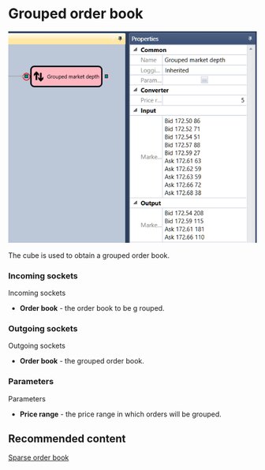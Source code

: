 # Grouped order book

![Designer Grouped glass 00](../images/Designer_Grouped_glass_00.png)

The cube is used to obtain a grouped order book. 

### Incoming sockets

Incoming sockets

- **Order book** \- the order book to be g rouped.

### Outgoing sockets

Outgoing sockets

- **Order book** \- the grouped order book.

### Parameters

Parameters

- **Price range** \- the price range in which orders will be grouped.

## Recommended content

[Sparse order book](Designer_Depth_Spread.md)
